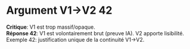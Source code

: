 # Argument V1→V2 42
**Critique**: V1 est trop massif/opaque.  
**Réponse 42**: V1 est volontairement brut (preuve IA). V2 apporte lisibilité.  
Exemple 42: justification unique de la continuité V1→V2.
